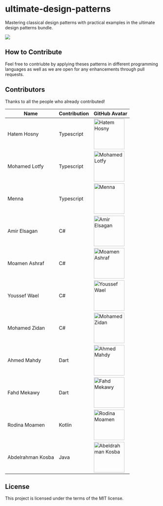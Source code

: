 # ultimate-design-patterns

Mastering classical design patterns with practical examples in the ultimate design patterns bundle.
<p>
  <a href="https://www.udemy.com/course/ultimate-design-patterns/?referralCode=C4486750B8FA2ABC3F46"><img src="images/ultimate-design-patterns.png" /> </a>
</p>

## How to Contribute

Feel free to contriubte by applying theses patterns in different programming languages as well as we are open for any enhancements through pull requests.

## Contributors

Thanks to all the people who already contributed!

| Name              | Contribution     | GitHub Avatar                                                                                           |
|-------------------|------------------|---------------------------------------------------------------------------------------------------------|
| Hatem Hosny       | Typescript       | <img src="https://github.com/hatemhosny.png" alt="Hatem Hosny" width="100" height="100">                |
| Mohamed Lotfy     | Typescript       | <img src="https://github.com/mohamedlotfe.png" alt="Mohamed Lotfy" width="100" height="100">            |
| Menna             | Typescript       | <img src="https://github.com/mennah4.png" alt="Menna" width="100" height="100">                         |
| Amir Elsagan      | C#               | <img src="https://github.com/amirosagan.png" alt="Amir Elsagan" width="100" height="100">               |
| Moamen Ashraf     | C#               | <img src="https://github.com/moamen189.png" alt="Moamen Ashraf" width="100" height="100">               |
| Youssef Wael      | C#               | <img src="https://github.com/YoussefWaelMohamedLotfy.png" alt="Youssef Wael" width="100" height="100">  |
| Mohamed Zidan     | C#               | <img src="https://github.com/mazidan77.png" alt="Mohamed Zidan" width="100" height="100">               |
| Ahmed Mahdy       | Dart             | <img src="https://github.com/elnaddar.png" alt="Ahmed Mahdy" width="100" height="100">                  |
| Fahd Mekawy       | Dart             | <img src="https://github.com/fahdmekawy.png" alt="Fahd Mekawy" width="100" height="100">                |
| Rodina Moamen     | Kotlin           | <img src="https://github.com/rodinamomen.png" alt="Rodina Moamen" width="100" height="100">             |
| Abdelrahman Kosba | Java           | <img src="https://github.com/abdelrahamn-kosba.png" alt="Abeldrahman Kosba" width="100" height="100">   |

## License

This project is licensed under the terms of the MIT license.
